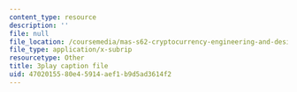 ```yaml
---
content_type: resource
description: ''
file: null
file_location: /coursemedia/mas-s62-cryptocurrency-engineering-and-design-spring-2018/4702015580e45914aef1b9d5ad3614f2_CCeq5PChvuk.vtt
file_type: application/x-subrip
resourcetype: Other
title: 3play caption file
uid: 47020155-80e4-5914-aef1-b9d5ad3614f2
---
```

